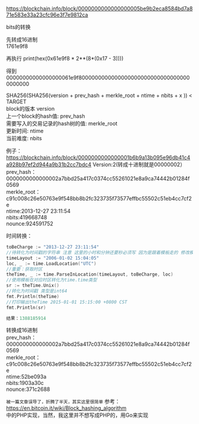 https://blockchain.info/block/0000000000000000005be9b2eca8584bd7a871e583e33a23cfc96e3f7e9812ca  

bits的转换  

先转成16进制  
1761e9f8

再执行
print(hex(0x61e9f8 * 2**(8*(0x17 - 3))))  

得到  
00000000000000000061e9f80000000000000000000000000000000000000000 

SHA256(SHA256(version + prev_hash + merkle_root + ntime + nbits + x )) < TARGET  
block的版本 version  
上一个block的hash值: prev_hash  
需要写入的交易记录的hash树的值: merkle_root  
更新时间: ntime  
当前难度: nbits  

例子：https://blockchain.info/block/0000000000000001b6b9a13b095e96db41c4a928b97ef2d944a9b31b2cc7bdc4
Version:2(转成十进制就是00000002）
prev_hash：0000000000000002a7bbd25a417c0374cc55261021e8a9ca74442b01284f0569  
merkle_root：c91c008c26e50763e9f548bb8b2fc323735f73577effbc55502c51eb4cc7cf2e   
ntime:2013-12-27 23:11:54  
nbits:419668748  
nounce:924591752  

时间转换：  
```go
toBeCharge := "2013-12-27 23:11:54"
//待转化为时间戳的字符串 注意 这里的小时和分钟还要秒必须写 因为是跟着模板走的 修改模板的话也可以不写
timeLayout := "2006-01-02 15:04:05"
loc, _ := time.LoadLocation("UTC")
//重要：获取时区
theTime, _ := time.ParseInLocation(timeLayout, toBeCharge, loc) 
//使用模板在对应时区转化为time.time类型
sr := theTime.Unix()
//转化为时间戳 类型是int64
fmt.Println(theTime)
//打印输出theTime 2015-01-01 15:15:00 +0800 CST
fmt.Println(sr)

结果：1388185914
```  

转换成16进制  
prev_hash：0000000000000002a7bbd25a417c0374cc55261021e8a9ca74442b01284f0569  
merkle_root：c91c008c26e50763e9f548bb8b2fc323735f73577effbc55502c51eb4cc7cf2e   
ntime:52be093a  
nbits:1903a30c  
nounce:371c2688  

`被一篇文章误导了，折腾了半天，其实这里很简单`
参考：https://en.bitcoin.it/wiki/Block_hashing_algorithm  
中的PHP实现，当然，我这里并不想写成PHP的，用Go来实现  



